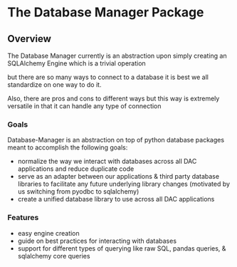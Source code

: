 # The Database Manager Package

## Overview

The Database Manager currently is an abstraction upon simply creating an SQLAlchemy Engine which is a trivial operation

but there are so many ways to connect to a database it is best we all standardize on one way to do it.

Also, there are pros and cons to different ways but this way is extremely versatile in that it can handle any type of connection

### Goals

Database-Manager is an abstraction on top of python database packages meant to accomplish the following goals:

- normalize the way we interact with databases across all DAC applications and reduce duplicate code
- serve as an adapter between our applications & third party database libraries to facilitate any future underlying library changes (motivated by us switching from pyodbc to sqlalchemy)
- create a unified database library to use across all DAC applications

### Features

- easy engine creation
- guide on best practices for interacting with databases
- support for different types of querying like raw SQL, pandas queries, & sqlalchemy core queries